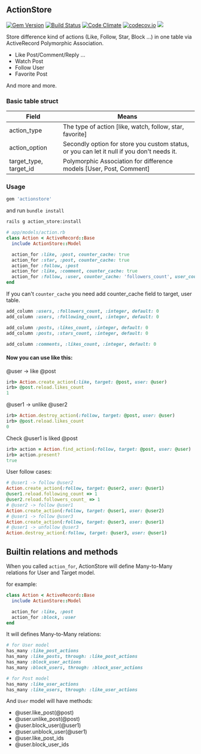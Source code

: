 ActionStore
-----------

[![Gem Version](https://badge.fury.io/rb/actionstore.svg)](https://badge.fury.io/rb/actionstore) [![Build Status](https://travis-ci.org/rails-engine/actionstore.svg)](https://travis-ci.org/rails-engine/actionstore) [![Code Climate](https://codeclimate.com/github/rails-engine/actionstore/badges/gpa.svg)](https://codeclimate.com/github/rails-engine/actionstore) [![codecov.io](https://codecov.io/github/rails-engine/actionstore/coverage.svg?branch=master)](https://codecov.io/github/rails-engine/actionstore?branch=master) [![](http://inch-ci.org/github/rails-engine/actionstore.svg?branch=master)](http://inch-ci.org/github/rails-engine/actionstore?branch=master)

Store difference kind of actions (Like, Follow, Star, Block ...) in one table via ActiveRecord Polymorphic Association.

- Like Post/Comment/Reply ...
- Watch Post
- Follow User
- Favorite Post

And more and more.

### Basic table struct

| Field | Means |
| ----- | ----- |
| action_type | The type of action [like, watch, follow, star, favorite] |
| action_option | Secondly option for store you custom status, or you can let it null if you don't needs it. |
| target_type, target_id | Polymorphic Association for difference models [User, Post, Comment] |

### Usage

```rb
gem 'actionstore'
```

and run `bundle install`

```bash
rails g action_store:install
```

```rb
# app/models/action.rb
class Action < ActiveRecord::Base
  include ActionStore::Model

  action_for :like, :post, counter_cache: true
  action_for :star, :post, counter_cache: true
  action_for :follow, :post
  action_for :like, :comment, counter_cache: true
  action_for :follow, :user, counter_cache: 'followers_count', user_counter_cache: 'following_count'
end
```

If you can't `counter_cache` you need add counter_cache field to target, user table.

```rb
add_column :users, :followers_count, :integer, default: 0
add_column :users, :following_count, :integer, default: 0

add_column :posts, :likes_count, :integer, default: 0
add_column :posts, :stars_count, :integer, default: 0

add_column :comments, :likes_count, :integer, default: 0
```

#### Now you can use like this:

@user -> like @post

```rb
irb> Action.create_action(:like, target: @post, user: @user)
irb> @post.reload.likes_count
1
```

@user1 -> unlike @user2

```rb
irb> Action.destroy_action(:follow, target: @post, user: @user)
irb> @post.reload.likes_count
0
```

Check @user1 is liked @post

```rb
irb> action = Action.find_action(:follow, target: @post, user: @user)
irb> action.present?
true
```

User follow cases:

```rb
# @user1 -> follow @user2
Action.create_action(:follow, target: @user2, user: @user1)
@user1.reload.following_count => 1
@user2.reload.followers_count_ => 1
# @user2 -> follow @user1
Action.create_action(:follow, target: @user1, user: @user2)
# @user1 -> follow @user3
Action.create_action(:follow, target: @user3, user: @user1)
# @user1 -> unfollow @user3
Action.destroy_action(:follow, target: @user3, user: @user1)
```

## Builtin relations and methods

When you called `action_for`, ActionStore will define Many-to-Many relations for User and Target model.

for example:

```rb
class Action < ActiveRecord::Base
  include ActionStore::Model

  action_for :like, :post
  action_for :block, :user
end
```

It will defines Many-to-Many relations:

```rb
# for User model
has_many :like_post_actions
has_many :like_posts, through: :like_post_actions
has_many :block_user_actions
has_many :block_users, through: :block_user_actions

# for Post model
has_many :like_user_actions
has_many :like_users, through: :like_user_actions
```

And `User` model will have methods:

- @user.like_post(@post)
- @user.unlike_post(@post)
- @user.block_user(@user1)
- @user.unblock_user(@user1)
- @user.like_post_ids
- @user.block_user_ids

